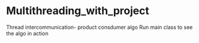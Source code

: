 # Multithreading_with_project
Thread intercommunication- product consdumer algo
Run main class to see the algo in action

